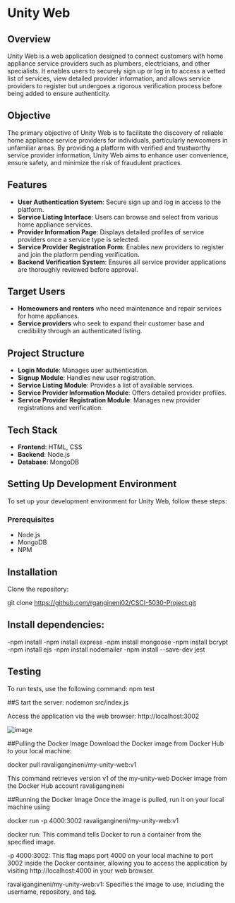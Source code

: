 # Unity Web

## Overview

Unity Web is a web application designed to connect customers with home appliance service providers such as plumbers, electricians, and other specialists. It enables users to securely sign up or log in to access a vetted list of services, view detailed provider information, and allows service providers to register but undergoes a rigorous verification process before being added to ensure authenticity.

## Objective

The primary objective of Unity Web is to facilitate the discovery of reliable home appliance service providers for individuals, particularly newcomers in unfamiliar areas. By providing a platform with verified and trustworthy service provider information, Unity Web aims to enhance user convenience, ensure safety, and minimize the risk of fraudulent practices.

## Features

- **User Authentication System**: Secure sign up and log in access to the platform.
- **Service Listing Interface**: Users can browse and select from various home appliance services.
- **Provider Information Page**: Displays detailed profiles of service providers once a service type is selected.
- **Service Provider Registration Form**: Enables new providers to register and join the platform pending verification.
- **Backend Verification System**: Ensures all service provider applications are thoroughly reviewed before approval.

## Target Users

- **Homeowners and renters** who need maintenance and repair services for home appliances.
- **Service providers** who seek to expand their customer base and credibility through an authenticated listing.

## Project Structure

- **Login Module**: Manages user authentication.
- **Signup Module**: Handles new user registration.
- **Service Listing Module**: Provides a list of available services.
- **Service Provider Information Module**: Offers detailed provider profiles.
- **Service Provider Registration Module**: Manages new provider registrations and verification.

## Tech Stack

- **Frontend**: HTML, CSS
- **Backend**: Node.js
- **Database**: MongoDB


## Setting Up Development Environment

To set up your development environment for Unity Web, follow these steps:

### Prerequisites

- Node.js
- MongoDB
- NPM

## Installation

Clone the repository:

git clone https://github.com/rgangineni02/CSCI-5030-Project.git

## Install dependencies:
-npm install
-npm install express 
-npm install mongoose 
-npm install bcrypt 
-npm install ejs
-npm install nodemailer
-npm install --save-dev jest


## Testing
To run tests, use the following command:
npm test


##S tart the server:
nodemon src/index.js

Access the application via the web browser:
http://localhost:3002

![image](https://github.com/rgangineni02/CSCI-5030-Project/assets/152373497/aa95bc07-f3e3-4576-87ae-2c9f6fda8d19)



##Pulling the Docker Image
Download the Docker image from Docker Hub to your local machine:

docker pull ravaligangineni/my-unity-web:v1

This command retrieves version v1 of the my-unity-web Docker image from the Docker Hub account ravaligangineni

##Running the Docker Image
Once the image is pulled, run it on your local machine using

docker run -p 4000:3002 ravaligangineni/my-unity-web:v1

docker run: This command tells Docker to run a container from the specified image.

-p 4000:3002: This flag maps port 4000 on your local machine to port 3002 inside the Docker container, allowing you to access the application by visiting http://localhost:4000 in your web browser.

ravaligangineni/my-unity-web:v1: Specifies the image to use, including the username, repository, and tag.





